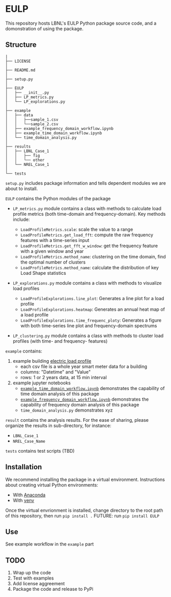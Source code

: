 # EULP
This repository hosts LBNL's EULP Python package source code, and a domonstration of using the package.

## Structure

```
|
├── LICENSE
│
├── README.md
│
├── setup.py
│
├── EULP
│   ├── __init__.py
│   ├── LP_metrics.py
│   └── LP_explorations.py
│
├── example
│   ├── data
│   │   ├──sample_1.csv
│   │   └──sample_2.csv
│   ├── example_frequency_domain_workflow.ipynb
│   ├── example_time_domain_workflow.ipynb
│   └── time_domain_analysis.py
│
├── results
│   ├── LBNL_Case_1
│   │   ├── fig
│   │   └── other
│   └── NREL_Case_1
│
└── tests

```


``setup.py`` includes package information and tells dependent modules we are about to install.

``EULP`` contains the Python modules of the package
+ ``LP_metrics.py`` module contains a class with methods to calculate load profile metrics (both time-domain and frequency-domain). Key methods include:
    * ``LoadProfileMetrics.scale``: scale the value to a range
    * ``LoadProfileMetrics.get_load_fft``: compute the raw frequency features with a time-series input
    * ``LoadProfileMetrics.get_fft_w_window``: get the frequency feature with a given window and year
    * ``LoadProfileMetrics.method_name``: clustering on the time domain, find the optimal number of clusters
    * ``LoadProfileMetrics.method_name``: calculate the distribution of key Load Shape statistics

+ ``LP_explorations.py`` module contains a class with methods to visualize load profiles
    * ``LoadProfileExplorations.line_plot``: Generates a line plot for a load profile
    * ``LoadProfileExplorations.heatmap``: Generates an annual heat map of a load profile
    * ``LoadProfileExplorations.time_frequenc_ploty``: Generates a figure with both time-series line plot and frequency-domain spectrums

+ ``LP_clustering.py`` module contains a class with methods to cluster load profiles (with time- and frequency- features)


``example`` contains:
1. example building [electric load profile](example/data/sample.csv)
    * each csv file is a whole year smart meter data for a building
    * columns: "Datetime" and "Value"
    * rows: 1 or 2 years data, at 15 min interval
2. example jupyter notebooks
    * [``example_time_domain_workflow.ipynb``](example/example_time_domain_workflow.ipynb) demonstrates the capability of time domain analysis of this package
    * [``example_frequency_domain_workflow.ipynb``](example/example_frequency_domain_workflow.ipynb) demonstrates the capability of frequency domain analysis of this package
    * ``time_domain_analysis.py`` demonstrates xyz

``result`` contains the analysis results. For the ease of sharing, please organize the results in sub-directory, for instance:
+ ``LBNL_Case_1``
+ ``NREL_Case_Name``

``tests`` contains test scripts (TBD)


## Installation
We recommend installing the package in a virtual environment. Instructions about creating virtual Python environments:
+ With [Anaconda](https://uoa-eresearch.github.io/eresearch-cookbook/recipe/2014/11/20/conda/)
+ With [venv](https://docs.python.org/3/library/venv.html)

Once the virtual envrionment is installed, change directory to the root path of this repository, then run ```pip install .``` FUTURE: run ```pip install EULP```


## Use
See example workflow in the ``example`` part


## TODO
1. Wrap up the code
2. Test with examples
3. Add license aggreement
4. Package the code and release to PyPi
